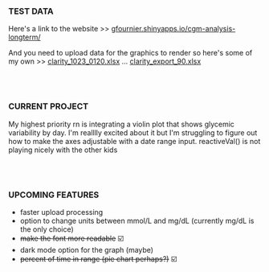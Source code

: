 ### TEST DATA
  Here's a link to the website >>  [gfournier.shinyapps.io/cgm-analysis-longterm/](gfournier.shinyapps.io/cgm-analysis-longterm/) 
  
  And you need to upload data for the graphics to render so here's some of my own >> 
  [clarity_1023_0120.xlsx](https://github.com/user-attachments/files/17535653/clarity_1023_0120.xlsx) ...
  [clarity_export_90.xlsx](https://github.com/user-attachments/files/17535655/clarity_export_90.xlsx)
  
<br></br>

### CURRENT PROJECT
My highest priority rn is integrating a violin plot that shows glycemic variability by day. I'm realllly excited about it but I'm struggling to figure out how to make the axes adjustable with a date range input. reactiveVal() is not playing nicely with the other kids

<br></br>

### UPCOMING FEATURES
  - faster upload processing
  - option to change units between mmol/L and mg/dL (currently mg/dL is the only choice)
  - <s>make the font more readable</s> ☑️
  - dark mode option for the graph (maybe)
  - <s>percent of time in range (pie chart perhaps?)</s> ☑️

